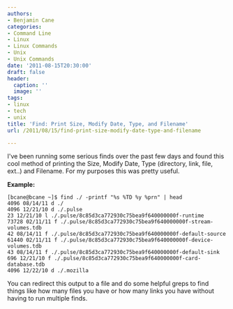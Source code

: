 ```yaml
---
authors:
- Benjamin Cane
categories:
- Command Line
- Linux
- Linux Commands
- Unix
- Unix Commands
date: '2011-08-15T20:30:00'
draft: false
header:
  caption: ''
  image: ''
tags:
- linux
- tech
- unix
title: 'Find: Print Size, Modify Date, Type, and Filename'
url: /2011/08/15/find-print-size-modify-date-type-and-filename

---
```


I've been running some serious finds over the past few days and found this cool method of printing the Size, Modify Date, Type (directory, link, file, ext..) and Filename. For my purposes this was pretty useful.

**Example:**

    [bcane@bcane ~]$ find ./ -printf "%s %TD %y %prn" | head  
    4096 08/14/11 d ./  
    4096 12/21/10 d ./.pulse  
    23 12/21/10 l ./.pulse/8c85d3ca772930c75bea9f640000000f-runtime  
    73728 02/11/11 f ./.pulse/8c85d3ca772930c75bea9f640000000f-stream-volumes.tdb  
    42 08/14/11 f ./.pulse/8c85d3ca772930c75bea9f640000000f-default-source  
    61440 02/11/11 f ./.pulse/8c85d3ca772930c75bea9f640000000f-device-volumes.tdb  
    43 08/14/11 f ./.pulse/8c85d3ca772930c75bea9f640000000f-default-sink  
    696 12/21/10 f ./.pulse/8c85d3ca772930c75bea9f640000000f-card-database.tdb  
    4096 12/22/10 d ./.mozilla

You can redirect this output to a file and do some helpful greps to find things like how many files you have or how many links you have without having to run multiple finds.
